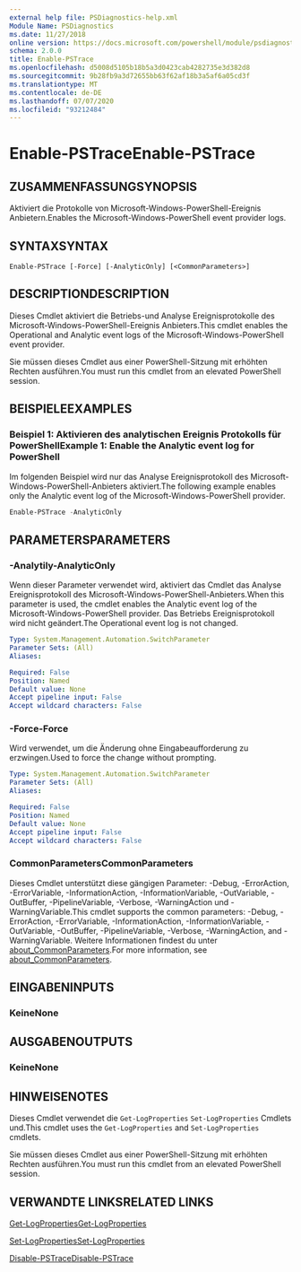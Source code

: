```yaml
---
external help file: PSDiagnostics-help.xml
Module Name: PSDiagnostics
ms.date: 11/27/2018
online version: https://docs.microsoft.com/powershell/module/psdiagnostics/enable-pstrace?view=powershell-6&WT.mc_id=ps-gethelp
schema: 2.0.0
title: Enable-PSTrace
ms.openlocfilehash: d5008d5105b18b5a3d0423cab4282735e3d382d8
ms.sourcegitcommit: 9b28fb9a3d72655bb63f62af18b3a5af6a05cd3f
ms.translationtype: MT
ms.contentlocale: de-DE
ms.lasthandoff: 07/07/2020
ms.locfileid: "93212484"
---
```

# <span data-ttu-id="5828d-102">Enable-PSTrace</span><span class="sxs-lookup"><span data-stu-id="5828d-102">Enable-PSTrace</span></span>

## <span data-ttu-id="5828d-103">ZUSAMMENFASSUNG</span><span class="sxs-lookup"><span data-stu-id="5828d-103">SYNOPSIS</span></span>
<span data-ttu-id="5828d-104">Aktiviert die Protokolle von Microsoft-Windows-PowerShell-Ereignis Anbietern.</span><span class="sxs-lookup"><span data-stu-id="5828d-104">Enables the Microsoft-Windows-PowerShell event provider logs.</span></span>

## <span data-ttu-id="5828d-105">SYNTAX</span><span class="sxs-lookup"><span data-stu-id="5828d-105">SYNTAX</span></span>

```
Enable-PSTrace [-Force] [-AnalyticOnly] [<CommonParameters>]
```

## <span data-ttu-id="5828d-106">DESCRIPTION</span><span class="sxs-lookup"><span data-stu-id="5828d-106">DESCRIPTION</span></span>

<span data-ttu-id="5828d-107">Dieses Cmdlet aktiviert die Betriebs-und Analyse Ereignisprotokolle des Microsoft-Windows-PowerShell-Ereignis Anbieters.</span><span class="sxs-lookup"><span data-stu-id="5828d-107">This cmdlet enables the Operational and Analytic event logs of the Microsoft-Windows-PowerShell event provider.</span></span>

<span data-ttu-id="5828d-108">Sie müssen dieses Cmdlet aus einer PowerShell-Sitzung mit erhöhten Rechten ausführen.</span><span class="sxs-lookup"><span data-stu-id="5828d-108">You must run this cmdlet from an elevated PowerShell session.</span></span>

## <span data-ttu-id="5828d-109">BEISPIELE</span><span class="sxs-lookup"><span data-stu-id="5828d-109">EXAMPLES</span></span>

### <span data-ttu-id="5828d-110">Beispiel 1: Aktivieren des analytischen Ereignis Protokolls für PowerShell</span><span class="sxs-lookup"><span data-stu-id="5828d-110">Example 1: Enable the Analytic event log for PowerShell</span></span>

<span data-ttu-id="5828d-111">Im folgenden Beispiel wird nur das Analyse Ereignisprotokoll des Microsoft-Windows-PowerShell-Anbieters aktiviert.</span><span class="sxs-lookup"><span data-stu-id="5828d-111">The following example enables only the Analytic event log of the Microsoft-Windows-PowerShell provider.</span></span>

```powershell
Enable-PSTrace -AnalyticOnly
```

## <span data-ttu-id="5828d-112">PARAMETERS</span><span class="sxs-lookup"><span data-stu-id="5828d-112">PARAMETERS</span></span>

### <span data-ttu-id="5828d-113">-Analytily</span><span class="sxs-lookup"><span data-stu-id="5828d-113">-AnalyticOnly</span></span>

<span data-ttu-id="5828d-114">Wenn dieser Parameter verwendet wird, aktiviert das Cmdlet das Analyse Ereignisprotokoll des Microsoft-Windows-PowerShell-Anbieters.</span><span class="sxs-lookup"><span data-stu-id="5828d-114">When this parameter is used, the cmdlet enables the Analytic event log of the Microsoft-Windows-PowerShell provider.</span></span> <span data-ttu-id="5828d-115">Das Betriebs Ereignisprotokoll wird nicht geändert.</span><span class="sxs-lookup"><span data-stu-id="5828d-115">The Operational event log is not changed.</span></span>

```yaml
Type: System.Management.Automation.SwitchParameter
Parameter Sets: (All)
Aliases:

Required: False
Position: Named
Default value: None
Accept pipeline input: False
Accept wildcard characters: False
```

### <span data-ttu-id="5828d-116">-Force</span><span class="sxs-lookup"><span data-stu-id="5828d-116">-Force</span></span>

<span data-ttu-id="5828d-117">Wird verwendet, um die Änderung ohne Eingabeaufforderung zu erzwingen.</span><span class="sxs-lookup"><span data-stu-id="5828d-117">Used to force the change without prompting.</span></span>

```yaml
Type: System.Management.Automation.SwitchParameter
Parameter Sets: (All)
Aliases:

Required: False
Position: Named
Default value: None
Accept pipeline input: False
Accept wildcard characters: False
```

### <span data-ttu-id="5828d-118">CommonParameters</span><span class="sxs-lookup"><span data-stu-id="5828d-118">CommonParameters</span></span>
<span data-ttu-id="5828d-119">Dieses Cmdlet unterstützt diese gängigen Parameter: -Debug, -ErrorAction, -ErrorVariable, -InformationAction, -InformationVariable, -OutVariable, -OutBuffer, -PipelineVariable, -Verbose, -WarningAction und -WarningVariable.</span><span class="sxs-lookup"><span data-stu-id="5828d-119">This cmdlet supports the common parameters: -Debug, -ErrorAction, -ErrorVariable, -InformationAction, -InformationVariable, -OutVariable, -OutBuffer, -PipelineVariable, -Verbose, -WarningAction, and -WarningVariable.</span></span> <span data-ttu-id="5828d-120">Weitere Informationen findest du unter [about_CommonParameters](https://go.microsoft.com/fwlink/?LinkID=113216).</span><span class="sxs-lookup"><span data-stu-id="5828d-120">For more information, see [about_CommonParameters](https://go.microsoft.com/fwlink/?LinkID=113216).</span></span>

## <span data-ttu-id="5828d-121">EINGABEN</span><span class="sxs-lookup"><span data-stu-id="5828d-121">INPUTS</span></span>

### <span data-ttu-id="5828d-122">Keine</span><span class="sxs-lookup"><span data-stu-id="5828d-122">None</span></span>

## <span data-ttu-id="5828d-123">AUSGABEN</span><span class="sxs-lookup"><span data-stu-id="5828d-123">OUTPUTS</span></span>

### <span data-ttu-id="5828d-124">Keine</span><span class="sxs-lookup"><span data-stu-id="5828d-124">None</span></span>

## <span data-ttu-id="5828d-125">HINWEISE</span><span class="sxs-lookup"><span data-stu-id="5828d-125">NOTES</span></span>

<span data-ttu-id="5828d-126">Dieses Cmdlet verwendet die `Get-LogProperties` `Set-LogProperties` Cmdlets und.</span><span class="sxs-lookup"><span data-stu-id="5828d-126">This cmdlet uses the `Get-LogProperties` and `Set-LogProperties` cmdlets.</span></span>

<span data-ttu-id="5828d-127">Sie müssen dieses Cmdlet aus einer PowerShell-Sitzung mit erhöhten Rechten ausführen.</span><span class="sxs-lookup"><span data-stu-id="5828d-127">You must run this cmdlet from an elevated PowerShell session.</span></span>

## <span data-ttu-id="5828d-128">VERWANDTE LINKS</span><span class="sxs-lookup"><span data-stu-id="5828d-128">RELATED LINKS</span></span>

[<span data-ttu-id="5828d-129">Get-LogProperties</span><span class="sxs-lookup"><span data-stu-id="5828d-129">Get-LogProperties</span></span>](Get-LogProperties.md)

[<span data-ttu-id="5828d-130">Set-LogProperties</span><span class="sxs-lookup"><span data-stu-id="5828d-130">Set-LogProperties</span></span>](Set-LogProperties.md)

[<span data-ttu-id="5828d-131">Disable-PSTrace</span><span class="sxs-lookup"><span data-stu-id="5828d-131">Disable-PSTrace</span></span>](Disable-PSTrace.md)
